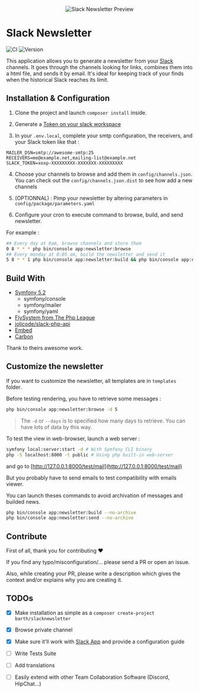 <p align="center">
    <img src="https://repository-images.githubusercontent.com/129633240/a2815d80-adbe-11ea-9379-b3b04705d572" alt="Slack Newsletter Preview">
</p>

# Slack Newsletter

![CI](https://github.com/Jibbarth/slacknewsletter/workflows/CI/badge.svg?branch=master)
![Version](https://img.shields.io/packagist/v/barth/slacknewsletter)

This application allows you to generate a newsletter from your [Slack](https://slack.com) channels.
It goes through the channels looking for links, combines them into a html file, and sends it by email.
It's ideal for keeping track of your finds when the historical Slack reaches its limit.

## Installation & Configuration

1. Clone the project and launch `composer install` inside.

2. Generate a [Token on your slack workspace](https://github.com/Jibbarth/slacknewsletter/wiki/Generate-an-App-to-get-a-Token)

3. In your `.env.local`, complete your smtp configuration, the receivers, and your Slack token like that :

```
MAILER_DSN=smtp://awesome-smtp:25
RECEIVERS=me@example.net,mailing-list@example.net
SLACK_TOKEN=xoxp-XXXXXXXXX-XXXXXXX-XXXXXXXXX
```

4. Choose your channels to browse and add them in `config/channels.json`.
You can check out the `config/channels.json.dist` to see how add a new channels

5. (OPTIONNAL) : Pimp your newsletter by altering parameters in `config/package/parameters.yaml`

6. Configure your cron to execute command to browse, build, and send newsletter.

For example :

```bash
## Every day at 8am, browse channels and store them
0 8 * * * php bin/console app:newsletter:browse
## Every monday at 8:05 am, build the newsletter and send it
5 8 * * 1 php bin/console app:newsletter:build && php bin/console app:newsletter:send
```

## Build With

* [Symfony 5.2](http://symfony.com/)
    * symfony/console
    * symfony/mailer
    * symfony/yaml
* [FlySystem from The Php League](http://flysystem.thephpleague.com/)
* [jolicode/slack-php-api](https://github.com/jolicode/slack-php-api)
* [Embed](https://github.com/oscarotero/Embed)
* [Carbon](https://carbon.nesbot.com/)

Thank to theirs awesome work.

## Customize the newsletter

If you want to customize the newsletter, all templates are in `templates` folder.

Before testing rendering, you have to retrieve some messages :

```bash
php bin/console app:newsletter:browse -d 5
```
> The `-d` or `--days` is to specified how many days to retrieve.
You can have lots of data by this way.

To test the view in web-browser, launch a web server :

```bash
symfony local:server:start -d # With Symfony CLI binary
php -S localhost:8000 -t public # Using php built-in web-server
```
and go to [http://127.0.0.1:8000/test/mail](http://127.0.0.1:8000/test/mail)

But you probably have to send emails to test compatibility with emails viewer.

You can launch theses commands to avoid archivation of messages and builded news.

```bash
php bin/console app:newsletter:build --no-archive
php bin/console app:newsletter:send --no-archive
```

## Contribute

First of all, thank you for contributing ♥

If you find any typo/misconfiguration/... please send a PR or open an issue.

Also, while creating your PR, please write a description which gives the context and/or explains why you are creating it.

## TODOs

- [x] Make installation as simple as a `composer create-project barth/slacknewsletter`
- [x] Browse private channel
- [x] Make sure it'll work with [Slack App](https://api.slack.com/apps) and provide a configuration guide
- [ ] Write Tests Suite
- [ ] Add translations
- [ ] Easily extend with other Team Collaboration Software (Discord, HipChat...)



